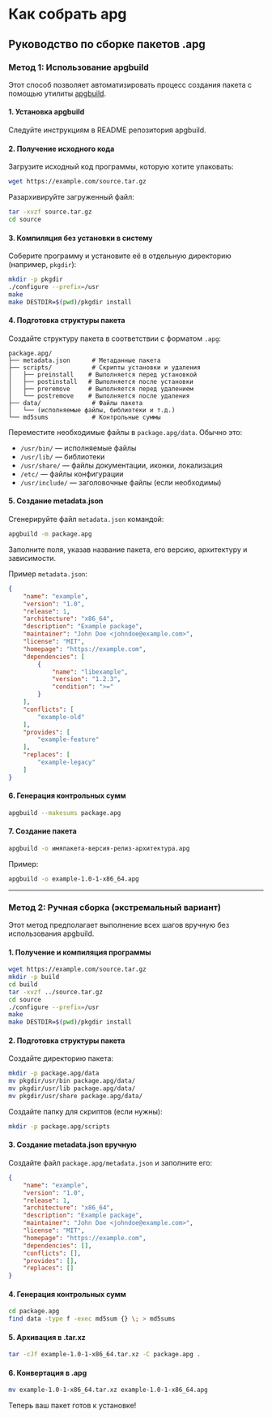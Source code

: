 # Как собрать apg

## Руководство по сборке пакетов .apg

### Метод 1: Использование apgbuild

Этот способ позволяет автоматизировать процесс создания пакета с помощью утилиты [apgbuild](https://github.com/nuros-linux/apgbuild).

#### 1. Установка apgbuild

Следуйте инструкциям в README репозитория apgbuild.

#### 2. Получение исходного кода

Загрузите исходный код программы, которую хотите упаковать:

```sh
wget https://example.com/source.tar.gz
```

Разархивируйте загруженный файл:

```sh
tar -xvzf source.tar.gz
cd source
```

#### 3. Компиляция без установки в систему

Соберите программу и установите её в отдельную директорию (например, `pkgdir`):

```sh
mkdir -p pkgdir
./configure --prefix=/usr
make
make DESTDIR=$(pwd)/pkgdir install
```

#### 4. Подготовка структуры пакета

Создайте структуру пакета в соответствии с форматом `.apg`:

```
package.apg/
├── metadata.json      # Метаданные пакета
├── scripts/           # Скрипты установки и удаления
│   ├── preinstall    # Выполняется перед установкой
│   ├── postinstall   # Выполняется после установки
│   ├── preremove     # Выполняется перед удалением
│   └── postremove    # Выполняется после удаления
├── data/              # Файлы пакета
│   └── (исполняемые файлы, библиотеки и т.д.)
└── md5sums            # Контрольные суммы
```

Переместите необходимые файлы в `package.apg/data`. Обычно это:

* `/usr/bin/` — исполняемые файлы
* `/usr/lib/` — библиотеки
* `/usr/share/` — файлы документации, иконки, локализация
* `/etc/` — файлы конфигурации
* `/usr/include/` — заголовочные файлы (если необходимы)

#### 5. Создание metadata.json

Сгенерируйте файл `metadata.json` командой:

```sh
apgbuild -m package.apg
```

Заполните поля, указав название пакета, его версию, архитектуру и зависимости.

Пример `metadata.json`:

```json
{
    "name": "example",
    "version": "1.0",
    "release": 1,
    "architecture": "x86_64",
    "description": "Example package",
    "maintainer": "John Doe <johndoe@example.com>",
    "license": "MIT",
    "homepage": "https://example.com",
    "dependencies": [
        {
            "name": "libexample",
            "version": "1.2.3",
            "condition": ">="
        }
    ],
    "conflicts": [
        "example-old"
    ],
    "provides": [
        "example-feature"
    ],
    "replaces": [
        "example-legacy"
    ]
}
```

#### 6. Генерация контрольных сумм

```sh
apgbuild --makesums package.apg
```

#### 7. Создание пакета

```sh
apgbuild -o имяпакета-версия-релиз-архитектура.apg
```

Пример:

```sh
apgbuild -o example-1.0-1-x86_64.apg
```

***

### Метод 2: Ручная сборка (экстремальный вариант)

Этот метод предполагает выполнение всех шагов вручную без использования apgbuild.

#### 1. Получение и компиляция программы

```sh
wget https://example.com/source.tar.gz
mkdir -p build
cd build
tar -xvzf ../source.tar.gz
cd source
./configure --prefix=/usr
make
make DESTDIR=$(pwd)/pkgdir install
```

#### 2. Подготовка структуры пакета

Создайте директорию пакета:

```sh
mkdir -p package.apg/data
mv pkgdir/usr/bin package.apg/data/
mv pkgdir/usr/lib package.apg/data/
mv pkgdir/usr/share package.apg/data/
```

Создайте папку для скриптов (если нужны):

```sh
mkdir -p package.apg/scripts
```

#### 3. Создание metadata.json вручную

Создайте файл `package.apg/metadata.json` и заполните его:

```json
{
    "name": "example",
    "version": "1.0",
    "release": 1,
    "architecture": "x86_64",
    "description": "Example package",
    "maintainer": "John Doe <johndoe@example.com>",
    "license": "MIT",
    "homepage": "https://example.com",
    "dependencies": [],
    "conflicts": [],
    "provides": [],
    "replaces": []
}
```

#### 4. Генерация контрольных сумм

```sh
cd package.apg
find data -type f -exec md5sum {} \; > md5sums
```

#### 5. Архивация в .tar.xz

```sh
tar -cJf example-1.0-1-x86_64.tar.xz -C package.apg .
```

#### 6. Конвертация в .apg

```sh
mv example-1.0-1-x86_64.tar.xz example-1.0-1-x86_64.apg
```

Теперь ваш пакет готов к установке!
